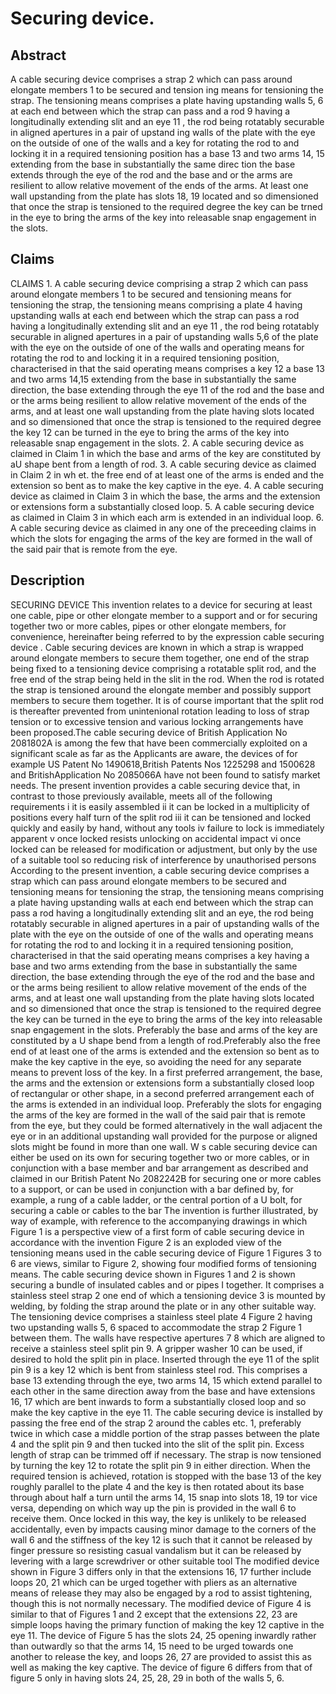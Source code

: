 # Securing device.

## Abstract
A cable securing device comprises a strap 2 which can pass around elongate members 1 to be secured and tension ing means for tensioning the strap. The tensioning means comprises a plate having upstanding walls 5, 6 at each end between which the strap can pass and a rod 9 having a longitudinally extending slit and an eye 11 , the rod being rotatably securable in aligned apertures in a pair of upstand ing walls of the plate with the eye on the outside of one of the walls and a key for rotating the rod to and locking it in a required tensioning position has a base 13 and two arms 14, 15 extending from the base in substantially the same direc tion the base extends through the eye of the rod and the base and or the arms are resilient to allow relative movement of the ends of the arms. At least one wall upstanding from the plate has slots 18, 19 located and so dimensioned that once the strap is tensioned to the required degree the key can be trned in the eye to bring the arms of the key into releasable snap engagement in the slots.

## Claims
CLAIMS 1. A cable securing device comprising a strap 2 which can pass around elongate members 1 to be secured and tensioning means for tensioning the strap, the tensioning means comprising a plate 4 having upstanding walls at each end between which the strap can pass a rod having a longitudinally extending slit and an eye 11 , the rod being rotatably securable in aligned apertures in a pair of upstanding walls 5,6 of the plate with the eye on the outside of one of the walls and operating means for rotating the rod to and locking it in a required tensioning position, characterised in that the said operating means comprises a key 12 a base 13 and two arms 14,15 extending from the base in substantially the same direction, the base extending through the eye 11 of the rod and the base and or the arms being resilient to allow relative movement of the ends of the arms, and at least one wall upstanding from the plate having slots located and so dimensioned that once the strap is tensioned to the required degree the key 12 can be turned in the eye to bring the arms of the key into releasable snap engagement in the slots. 2. A cable securing device as claimed in Claim 1 in which the base and arms of the key are constituted by aU shape bent from a length of rod. 3. A cable securing device as claimed in Claim 2 in wh et. the free end of at least one of the arms is ended and the extension so bent as to make the key captive in the eye. 4. A cable securing device as claimed in Claim 3 in which the base, the arms and the extension or extensions form a substantially closed loop. 5. A cable securing device as claimed in Claim 3 in which each arm is extended in an individual loop. 6. A cable securing device as claimed in any one of the preceeding claims in which the slots for engaging the arms of the key are formed in the wall of the said pair that is remote from the eye.

## Description
SECURING DEVICE This invention relates to a device for securing at least one cable, pipe or other elongate member to a support and or for securing together two or more cables, pipes or other elongate members, for convenience, hereinafter being referred to by the expression cable securing device . Cable securing devices are known in which a strap is wrapped around elongate members to secure them together, one end of the strap being fixed to a tensioning device comprising a rotatable split rod, and the free end of the strap being held in the slit in the rod. When the rod is rotated the strap is tensioned around the elongate member and possibly support members to secure them together. It is of course important that the split rod is thereafter prevented from unintenional rotation leading to loss of strap tension or to excessive tension and various locking arrangements have been proposed.The cable securing device of British Application No 2081802A is among the few that have been commercially exploited on a significant scale as far as the Applicants are aware, the devices of for example US Patent No 1490618,British Patents Nos 1225298 and 1500628 and BritishApplication No 2085066A have not been found to satisfy market needs. The present invention provides a cable securing device that, in contrast to those previously available, meets all of the following requirements i it is easily assembled ii it can be locked in a multiplicity of positions every half turn of the split rod iii it can be tensioned and locked quickly and easily by hand, without any tools iv failure to lock is immediately apparent v once locked resists unlocking on accidental impact vi once locked can be released for modification or adjustment, but only by the use of a suitable tool so reducing risk of interference by unauthorised persons According to the present invention, a cable securing device comprises a strap which can pass around elongate members to be secured and tensioning means for tensioning the strap, the tensioning means comprising a plate having upstanding walls at each end between which the strap can pass a rod having a longitudinally extending slit and an eye, the rod being rotatably securable in aligned apertures in a pair of upstanding walls of the plate with the eye on the outside of one of the walls and operating means for rotating the rod to and locking it in a required tensioning position, characterised in that the said operating means comprises a key having a base and two arms extending from the base in substantially the same direction, the base extending through the eye of the rod and the base and or the arms being resilient to allow relative movement of the ends of the arms, and at least one wall upstanding from the plate having slots located and so dimensioned that once the strap is tensioned to the required degree the key can be turned in the eye to bring the arms of the key into releasable snap engagement in the slots. Preferably the base and arms of the key are constituted by a U shape bend from a length of rod.Preferably also the free end of at least one of the arms is extended and the extension so bent as to make the key captive in the eye, so avoiding the need for any separate means to prevent loss of the key. In a first preferred arrangement, the base, the arms and the extension or extensions form a substantially closed loop of rectangular or other shape, in a second preferred arrangement each of the arms is extended in an individual loop. Preferably the slots for engaging the arms of the key are formed in the wall of the said pair that is remote from the eye, but they could be formed alternatively in the wall adjacent the eye or in an additional upstanding wall provided for the purpose or aligned slots might be found in more than one wall. W s cable securing device can either be used on its own for securing together two or more cables, or in conjunction with a base member and bar arrangement as described and claimed in our British Patent No 2082242B for securing one or more cables to a support, or can be used in conjunction with a bar defined by, for example, a rung of a cable ladder, or the central portion of a U bolt, for securing a cable or cables to the bar The invention is further illustrated, by way of example, with reference to the accompanying drawings in which Figure 1 is a perspective view of a first form of cable securing device in accordance with the invention Figure 2 is an exploded view of the tensioning means used in the cable securing device of Figure 1 Figures 3 to 6 are views, similar to Figure 2, showing four modified forms of tensioning means. The cable securing device shown in Figures 1 and 2 is shown securing a bundle of insulated cables and or pipes I together. It comprises a stainless steel strap 2 one end of which a tensioning device 3 is mounted by welding, by folding the strap around the plate or in any other suitable way. The tensioning device comprises a stainless steel plate 4 Figure 2 having two upstanding walls 5, 6 spaced to accommodate the strap 2 Figure 1 between them. The walls have respective apertures 7 8 which are aligned to receive a stainless steel split pin 9. A gripper washer 10 can be used, if desired to hold the split pin in place. Inserted through the eye 11 of the split pin 9 is a key 12 which is bent from stainless steel rod. This comprises a base 13 extending through the eye, two arms 14, 15 which extend parallel to each other in the same direction away from the base and have extensions 16, 17 which are bent inwards to form a substantially closed loop and so make the key captive in the eye 11. The cable securing device is installed by passing the free end of the strap 2 around the cables etc. 1, preferably twice in which case a middle portion of the strap passes between the plate 4 and the split pin 9 and then tucked into the slit of the split pin. Excess length of strap can be trimmed off if necessary. The strap is now tensioned by turning the key 12 to rotate the split pin 9 in either direction. When the required tension is achieved, rotation is stopped with the base 13 of the key roughly parallel to the plate 4 and the key is then rotated about its base through about half a turn until the arms 14, 15 snap into slots 18, 19 tor vice versa, depending on which way up the pin is provided in the wall 6 to receive them. Once locked in this way, the key is unlikely to be released accidentally, even by impacts causing minor damage to the corners of the wall 6 and the stiffness of the key 12 is such that it cannot be released by finger pressure so resisting casual vandalism but it can be released by levering with a large screwdriver or other suitable tool The modified device shown in Figure 3 differs only in that the extensions 16, 17 further include loops 20, 21 which can be urged together with pliers as an alternative means of release they may also be engaged by a rod to assist tightening, though this is not normally necessary. The modified device of Figure 4 is similar to that of Figures 1 and 2 except that the extensions 22, 23 are simple loops having the primary function of making the key 12 captive in the eye 11. The device of Figure 5 has the slots 24, 25 opening inwardly rather than outwardly so that the arms 14, 15 need to be urged towards one another to release the key, and loops 26, 27 are provided to assist this as well as making the key captive. The device of figure 6 differs from that of figure 5 only in having slots 24, 25, 28, 29 in both of the walls 5, 6.